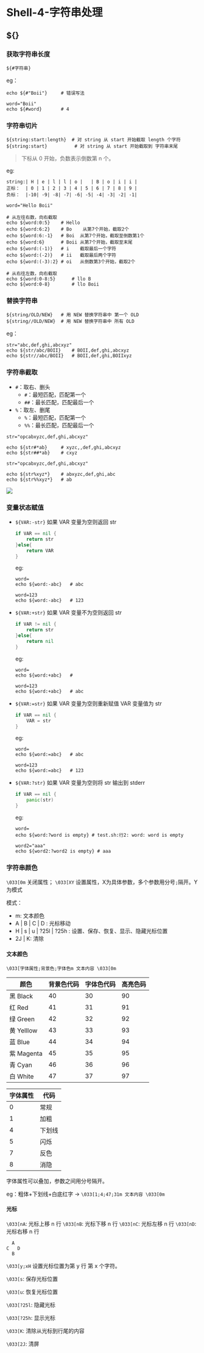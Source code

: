# Shell-4-字符串处理

##  \${}

### 获取字符串长度

```shell
${#字符串}
```

eg：

```shell
echo ${#"Boii"}		# 错误写法

word="Boii"
echo ${#word}		# 4
```



### 字符串切片

```shell
${string:start:length}	# 对 string 从 start 开始截取 length 个字符
${string:start}			 # 对 string 从 start 开始截取到 字符串末尾
```

> 下标从 0 开始，负数表示倒数第 n 个。

eg:

```shell
string:| H | e | l | l | o |   | B | o | i | i |
正标：  | 0 | 1 | 2 | 3 | 4 | 5 | 6 | 7 | 8 | 9 |
负标：  |-10| -9| -8| -7| -6| -5| -4| -3| -2| -1| 

word="Hello Boii"

# 从左往右数，向右截取
echo ${word:0:5}	# Hello
echo ${word:6:2}	# Bo	从第7个开始，截取2个
echo ${word:6:-1}	# Boi  从第7个开始，截取至倒数第1个
echo ${word:6} 		# Boii 从第7个开始，截取至末尾
echo ${word:(-1)}	# i    截取最后一个字符
echo ${word:(-2)}	# ii   截取最后两个字符
echo ${word:(-3):2}	# oi   从倒数第3个开始，截取2个

# 从右往左数，向右截取
echo ${word:0-8:5}		# llo B
echo ${word:0-8}		# llo Boii
```

### 替换字符串

```shell
${string/OLD/NEW}	# 用 NEW 替换字符串中 第一个 OLD
${string//OLD/NEW}	# 用 NEW 替换字符串中 所有 OLD
```

eg：

```shell
str="abc,def,ghi,abcxyz"
echo ${str/abc/BOII}	# BOII,def,ghi,abcxyz
echo ${str//abc/BOII}	# BOII,def,ghi,BOIIxyz
```



### 字符串截取

- `#`：取右、删头
    - `#`：最短匹配，匹配第一个
    - `##`：最长匹配，匹配最后一个
- `%`：取左、删尾
    - `%`：最短匹配，匹配第一个
    - `%%`：最长匹配，匹配最后一个

```shell
str="opcabxyzc,def,ghi,abcxyz"

echo ${str#*ab}		# xyzc,,def,ghi,abcxyz
echo ${str##*ab}	# cxyz
```



```shell
str="opcabxyzc,def,ghi,abcxyz"

echo ${str%xyz*}	# abxyzc,def,ghi,abc
echo ${str%%xyz*}	# ab
```

![](https://blogpicure.oss-cn-shenzhen.aliyuncs.com/blog/illustration-pic/Linux/%E5%AD%97%E7%AC%A6%E4%B8%B2%E6%88%AA%E5%8F%96-20210617203833.png)

### 变量状态赋值

- `${VAR:-str}` 如果 VAR 变量为空则返回 str

    ```go
    if VAR == nil {
        return str
    }else{
        return VAR
    }
    ```

    eg:

    ```shell
    word=
    echo ${word:-abc}	# abc
    
    word=123
    echo ${word:-abc}	# 123
    ```

    

- `${VAR:+str}` 如果 VAR 变量不为空则返回 str

    ```go
    if VAR != nil {
        return str
    }else{
        return nil
    }
    ```

    eg:

    ```shell
    word=
    echo ${word:+abc}	#
    
    word=123
    echo ${word:+abc}	# abc
    ```

    

- `${VAR:=str}` 如果 VAR 变量为空则重新赋值 VAR 变量值为 str

    ```go
    if VAR == nil {
        VAR = str
    }
    ```

    eg:

    ```shell
    word=
    echo ${word:=abc}	# abc
    
    word=123
    echo ${word:=abc}	# 123
    ```

    

- `${VAR:?str}` 如果 VAR 变量为空则将 str 输出到 stderr

    ```go
    if VAR == nil {
        panic(str)
    }
    ```

    eg:

    ```shell
    word=
    echo ${word:?word is empty}	# test.sh:行2: word: word is empty
    
    word2="aaa"
    echo ${word2:?word2 is empty} # aaa
    ```

    

### 字符串颜色

`\033[0m` 关闭属性；
`\033[XY` 设置属性，X为具体参数，多个参数用分号`;`隔开。Y为模式

模式：

- m: 文本颜色
- A | B | C | D : 光标移动
- H | s | u | ?25l | ?25h : 设置、保存、恢复、显示、隐藏光标位置
- 2J | K: 清除

#### 文本颜色

`\033[字体属性;背景色;字体色m 文本内容 \033[0m`

| 颜色        | 背景色代码 | 字体色代码 | 高亮色码 | 
| ---------- | --------- | -------- | --------- |
| 黑 Black   | 40        | 30        | 90       |
| 红 Red     | 41        | 31        | 91       |
| 绿 Green   | 42        | 32        | 92       |
| 黄 Yelllow | 43        | 33        | 93       |
| 蓝 Blue    | 44        | 34        | 94       |
| 紫 Magenta | 45        | 35        | 95       |
| 青 Cyan    | 46        | 36        | 96       |
| 白 White   | 47        | 37        | 97       |

| 字体属性 | 代码  |
| ------- | ---- |
| 0       | 常规  |
| 1       | 加粗  |
| 4       | 下划线 |
| 5       | 闪烁  |
| 7       | 反色  |
| 8       | 消隐  |

字体属性可以叠加，参数之间用分号隔开。

eg：粗体+下划线+白底红字 -> `\033[1;4;47;31m 文本内容 \033[0m`

#### 光标

`\033[nA`: 光标上移 n 行
`\033[nB`: 光标下移 n 行
`\033[nC`: 光标左移 n 行
`\033[nD`: 光标右移 n 行

```
  A
C   D
  B
```

`\033[y;xH` 设置光标位置为第 y 行 第 x 个字符。

`\033[s`: 保存光标位置

`\033[u`: 恢复光标位置

`\033[?25l`: 隐藏光标

`\033[?25h`: 显示光标

`\033[K`: 清除从光标到行尾的内容

`\033[2J`: 清屏
